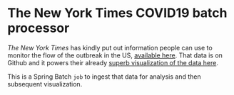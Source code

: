 # The New York Times COVID19 batch processor

_The New York Times_ has kindly put out information people can use to monitor the flow
of the outbreak in the US, [available here](https://github.com/nytimes/covid-19-data). 
That data is on Github and it powers their already [superb visualization of the data here](https://www.nytimes.com/interactive/2020/us/coronavirus-us-cases.html#g-cases-over-time).

This is a Spring Batch `job` to ingest that data for analysis and then subsequent visualization.


